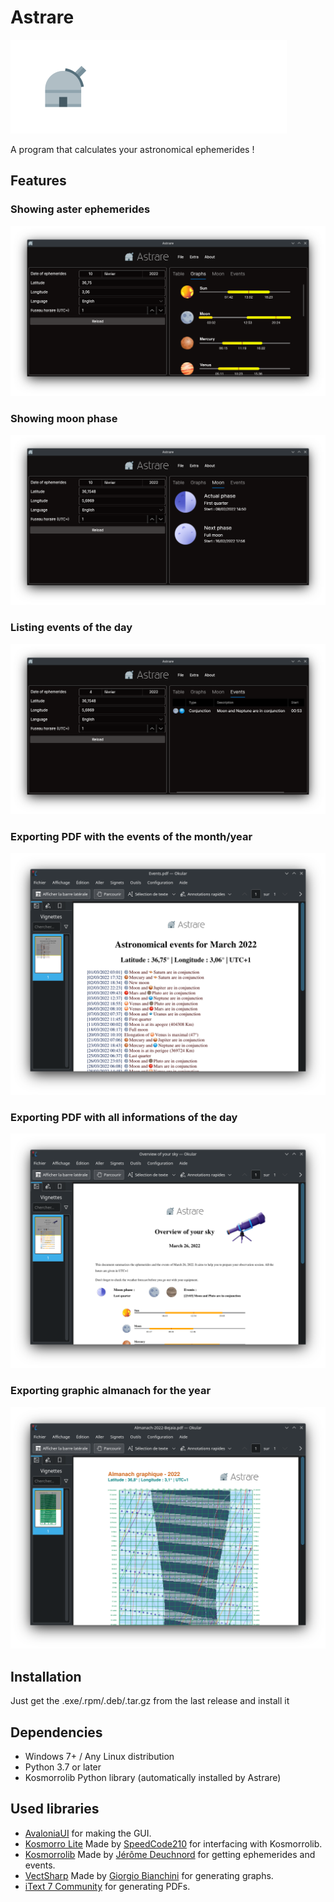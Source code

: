 # Astrare

![Astrare Logo](https://raw.githubusercontent.com/SpeedCode210/Astrare/main/Astrare/astrareLogo.png)

A program that calculates your astronomical ephemerides !

## Features

### Showing aster ephemerides

![Aster ephemerides graph](https://github.com/SpeedCode210/Astrare/blob/main/ScreenshotApp.png?raw=true)

### Showing moon phase

![Aster ephemerides graph](https://github.com/SpeedCode210/Astrare/blob/main/ScreenMoon.png?raw=true)

### Listing events of the day

![Aster ephemerides graph](https://github.com/SpeedCode210/Astrare/blob/main/ScreenEventsShow.png?raw=true)

### Exporting PDF with the events of the month/year

![Aster ephemerides graph](https://github.com/SpeedCode210/Astrare/blob/main/ScreenEvents.png?raw=true)

### Exporting PDF with all informations of the day

![Aster ephemerides graph](https://github.com/SpeedCode210/Astrare/blob/main/ScreenPDF.png?raw=true)

### Exporting graphic almanach for the year

![Aster ephemerides graph](https://github.com/SpeedCode210/Astrare/blob/main/ScreenAlmanach.png?raw=true)

## Installation

Just get the .exe/.rpm/.deb/.tar.gz from the last release and install it

## Dependencies

- Windows 7+ / Any Linux distribution 
- Python 3.7 or later
- Kosmorrolib Python library (automatically installed by Astrare)

## Used libraries

- [AvaloniaUI](https://github.com/AvaloniaUI/Avalonia) for making the GUI.
- [Kosmorro Lite](https://github.com/SpeedCode210/kosmorro-lite) Made by [SpeedCode210](https://github.com/SpeedCode210/) for interfacing with Kosmorrolib.
- [Kosmorrolib](https://github.com/kosmorro/lib) Made by [Jérôme Deuchnord](https://github.com/Deuchnord) for getting ephemerides and events.
- [VectSharp](https://github.com/arklumpus/VectSharp) Made by [Giorgio Bianchini](https://github.com/arklumpus) for generating graphs.
- [iText 7 Community](https://github.com/itext/itext7-dotnet) for generating PDFs.
